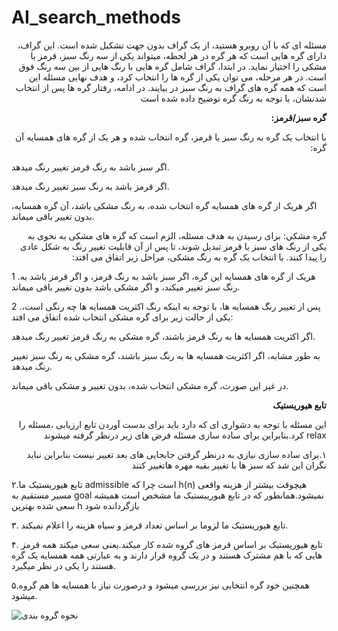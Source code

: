 # AI_search_methods
<p dir=rtl>
مسئله ای که با آن روبرو هستید، از یک گراف بدون جهت تشکیل شده است. این گراف، دارای گره هایی است که هر گره در هر لحظه، میتواند یکی از سه رنگ سبز، قرمز یا مشکی را اختیار نماید. در ابتدا، گراف شامل گره هایی با رنگ هایی از بین سه رنگ فوق است. در هر مرحله، می توان یکی از گره ها را انتخاب کرد، و هدف نهایی مسئله این است که همه گره های گراف به رنگ سبز در بیایند. در ادامه، رفتار گره ها پس از انتخاب شدنشان، با توجه به رنگ گره توضیح داده شده است
</p>
<p dir=rtl><b> گره سبز/قرمز:</b></p>
<p dir=rtl>
با انتخاب یک گره به رنگ سبز یا قرمز، گره انتخاب شده و هر یک از گره های همسایه آن گره: 

اگر سبز باشد به رنگ قرمز تغییر رنگ میدهد. 

اگر قرمز باشد به رنگ سبز تغییر رنگ میدهد. 

اگر هریک از گره های همسایه گره انتخاب شده، به رنگ مشکی باشد، آن گره همسایه، بدون تغییر باقی میماند.
</p>
<p dir=rtl>
گره مشکی:  
برای رسیدن به هدف مسئله، الزم است که گره های مشکی به نحوی به یکی از رنگ های سبز یا قرمز تبدیل شوند، تا پس از آن قابلیت تغییر رنگ به شکل عادی را پیدا کنند. 
با انتخاب یک گره به رنگ مشکی، مراحل زیر اتفاق می افتد: 

1 .هریک از گره های همسایه این گره، اگر سبز باشد به رنگ قرمز، و اگر قرمز باشد به رنگ سبز تغییر میکند، و اگر مشکی باشد بدون تغییر باقی میماند.

2 .پس از تغییر رنگ همسایه ها، با توجه به اینکه رنگ اکثریت همسایه ها چه رنگی است، یکی از حالت زیر برای گره مشکی انتخاب شده اتفاق می افتد: 

اگر اکثریت همسایه ها به رنگ قرمز باشند، گره مشکی به رنگ قرمز تغییر رنگ میدهد. 

به طور مشابه، اگر اکثریت همسایه ها به رنگ سبز باشند، گره مشکی به رنگ سبز تغییر رنگ میدهد. 

در غیر این صورت، گره مشکی انتخاب شده، بدون تغییر و مشکی باقی میماند. 
</p>
<p dir=rtl><b> تابع هیوریستیک</b></p>
<p dir=rtl>این مسئله با توجه به دشواری ای که دارد باید برای بدست آوردن تابع ارزیابی ،مسئله را relax کرد.بنابراین برای ساده سازی مسئله فرض های زیر درنظر گرفته میشوند 
</p>
<p dir=rtl>۱.برای ساده سازی نیازی به درنظر گرفتن جابجایی های بعد تغییر نیست بنابراین نباید نگران این شد که سبز ها با تغییر بقیه مهره هاتغییر کنند
  
  ۲.تابع هیوریستیک ما admissible است چرا که h(n) هیچوقت بیشتر از هزینه واقعی  مسیر مستقیم به goal نمیشود.همانطور که در تابع هیوریبستیک ما مشخص است همیشه سعی شده بهترین h  بازگردانده شود
  
  ۳. تابع هیوریستیک ما لزوما بر اساس تعداد قرمز و سیاه هزینه را اعلام نمیکند.
  
  ۴. تابع هیوریستیک بر اساس قرمز های گروه شده کار میکند.یعنی سعی میکند همه قرمز هایی که با هم مشترک هستند و در یک گروه قرار دارند و به عبارتی همه همسایه یک گره هستند را یکی در نظر میگیرد.
  
  ۵.همچنین خود گره انتخابی نیز بررسی میشود و درصورت نیاز با همسایه ها هم گروه میشود.
  
</p>

 ![نحوه گروه بندی](https://user-images.githubusercontent.com/53389261/140806716-5aa4a3df-affd-48df-8eea-984dbf789783.png)
